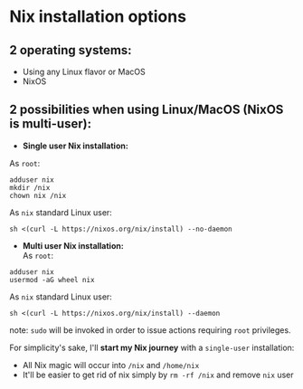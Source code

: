 # Nix installation options
## 2 operating systems:
* Using any Linux flavor or MacOS
* NixOS

## 2 possibilities when using Linux/MacOS (NixOS is multi-user):
* **Single user Nix installation:**  
 
As `root`:
```
adduser nix
mkdir /nix
chown nix /nix
```
As `nix` standard Linux user:
```
sh <(curl -L https://nixos.org/nix/install) --no-daemon
```
* **Multi user Nix installation:**   
As `root`:
```
adduser nix
usermod -aG wheel nix
```
As `nix` standard Linux user:
```
sh <(curl -L https://nixos.org/nix/install) --daemon
```
note: `sudo` will be invoked in order to issue actions requiring `root` privileges.  

For simplicity's sake, I'll **start my Nix journey** with a `single-user` installation: 
* All Nix magic will occur into `/nix` and `/home/nix`
* It'll be easier to get rid of nix simply by `rm -rf /nix` and remove `nix` user

